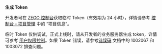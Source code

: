 **生成 Token**

开发者可在 [ZEGO 控制台](https://console.zego.im/dashboard)获取临时 Token（有效期为 24 小时），详情请参考 [控制台 - 项目管理](12107) 中的 “项目信息”。

临时 Token 仅供调试，正式上线时，请从开发者的业务服务器生成 token，详情可参考 [用户权限控制](#7646)。如果 Token 错误，请参考[错误码](!ExpressAudioSDK-Error_Codes/Error_Codes) 文档中的 1002067 和 1003072 排查问题。






